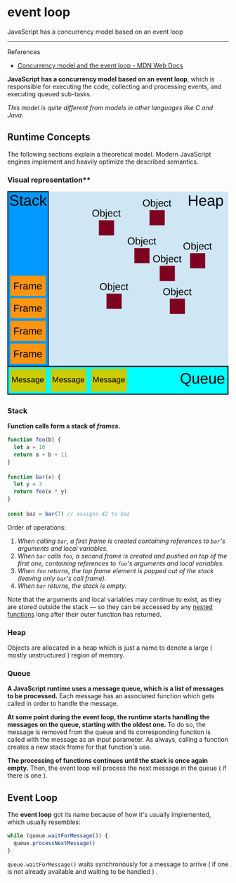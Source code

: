 # event loop

JavaScript has a concurrency model based on an event loop

---

References

- [Concurrency model and the event loop - MDN Web Docs](https://developer.mozilla.org/en-US/docs/Web/JavaScript/EventLoop)

**JavaScript has a concurrency model based on an event loop**, which is responsible for executing the code, collecting and processing events, and executing queued sub-tasks.

_This model is quite different from models in other languages like C and Java._

## Runtime Concepts

The following sections explain a theoretical model.
Modern JavaScript engines implement and heavily optimize the described semantics.

### Visual representation**

![javascript-runtime-environment-example.svg](_image/javascript-runtime-environment-example.svg)

### Stack

**Function calls form a stack of _frames_.**

```js
function foo(b) {
  let a = 10
  return a + b + 11
}

function bar(x) {
  let y = 3
  return foo(x * y)
}

const baz = bar(7) // assigns 42 to baz
```

Order of operations:

1. _When calling `bar`, a first frame is created containing references to `bar`'s arguments and local variables._
2. _When `bar` calls `foo`, a second frame is created and pushed on top of the first one, containing references to `foo`'s arguments and local variables._
3. _When `foo` returns, the top frame element is popped out of the stack (leaving only `bar`'s call frame)._
4. _When `bar` returns, the stack is empty._

Note that the arguments and local variables may continue to exist, as they are stored outside the stack — so they can be accessed by any [nested functions](https://developer.mozilla.org/en-US/docs/Web/JavaScript/Guide/Functions#nested_functions_and_closures) long after their outer function has returned.

### Heap

Objects are allocated in a heap which is just a name to denote a large ( mostly unstructured ) region of memory.

### Queue

**A JavaScript runtime uses a message queue, which is a list of messages to be processed.**
Each message has an associated function which gets called in order to handle the message.

**At some point during the event loop, the runtime starts handling the messages on the queue, starting with the oldest one.**
To do so, the message is removed from the queue and its corresponding function is called with the message as an input parameter.
As always, calling a function creates a new stack frame for that function's use.

**The processing of functions continues until the stack is once again empty.**
Then, the event loop will process the next message in the queue ( if there is one ).

## Event Loop

The **event loop** got its name because of how it's usually implemented, which usually resembles:

```js
while (queue.waitForMessage()) {
  queue.processNextMessage()
}
```

`queue.waitForMessage()` waits synchronously for a message to arrive ( if one is not already available and waiting to be handled ) .
